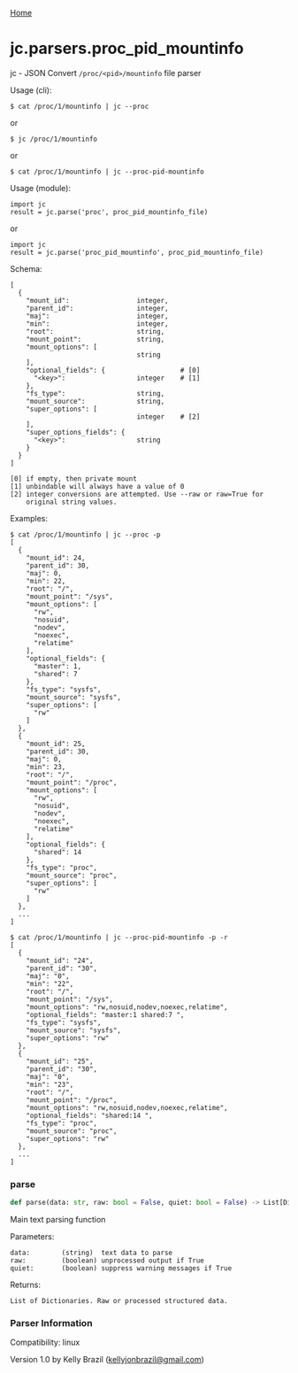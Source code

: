 [Home](https://kellyjonbrazil.github.io/jc/)
<a id="jc.parsers.proc_pid_mountinfo"></a>

# jc.parsers.proc\_pid\_mountinfo

jc - JSON Convert `/proc/<pid>/mountinfo` file parser

Usage (cli):

    $ cat /proc/1/mountinfo | jc --proc

or

    $ jc /proc/1/mountinfo

or

    $ cat /proc/1/mountinfo | jc --proc-pid-mountinfo

Usage (module):

    import jc
    result = jc.parse('proc', proc_pid_mountinfo_file)

or

    import jc
    result = jc.parse('proc_pid_mountinfo', proc_pid_mountinfo_file)

Schema:

    [
      {
        "mount_id":                 integer,
        "parent_id":                integer,
        "maj":                      integer,
        "min":                      integer,
        "root":                     string,
        "mount_point":              string,
        "mount_options": [
                                    string
        ],
        "optional_fields": {                   # [0]
          "<key>":                  integer    # [1]
        },
        "fs_type":                  string,
        "mount_source":             string,
        "super_options": [
                                    integer    # [2]
        ],
        "super_options_fields": {
          "<key>":                  string
        }
      }
    ]

    [0] if empty, then private mount
    [1] unbindable will always have a value of 0
    [2] integer conversions are attempted. Use --raw or raw=True for
        original string values.

Examples:

    $ cat /proc/1/mountinfo | jc --proc -p
    [
      {
        "mount_id": 24,
        "parent_id": 30,
        "maj": 0,
        "min": 22,
        "root": "/",
        "mount_point": "/sys",
        "mount_options": [
          "rw",
          "nosuid",
          "nodev",
          "noexec",
          "relatime"
        ],
        "optional_fields": {
          "master": 1,
          "shared": 7
        },
        "fs_type": "sysfs",
        "mount_source": "sysfs",
        "super_options": [
          "rw"
        ]
      },
      {
        "mount_id": 25,
        "parent_id": 30,
        "maj": 0,
        "min": 23,
        "root": "/",
        "mount_point": "/proc",
        "mount_options": [
          "rw",
          "nosuid",
          "nodev",
          "noexec",
          "relatime"
        ],
        "optional_fields": {
          "shared": 14
        },
        "fs_type": "proc",
        "mount_source": "proc",
        "super_options": [
          "rw"
        ]
      },
      ...
    ]

    $ cat /proc/1/mountinfo | jc --proc-pid-mountinfo -p -r
    [
      {
        "mount_id": "24",
        "parent_id": "30",
        "maj": "0",
        "min": "22",
        "root": "/",
        "mount_point": "/sys",
        "mount_options": "rw,nosuid,nodev,noexec,relatime",
        "optional_fields": "master:1 shared:7 ",
        "fs_type": "sysfs",
        "mount_source": "sysfs",
        "super_options": "rw"
      },
      {
        "mount_id": "25",
        "parent_id": "30",
        "maj": "0",
        "min": "23",
        "root": "/",
        "mount_point": "/proc",
        "mount_options": "rw,nosuid,nodev,noexec,relatime",
        "optional_fields": "shared:14 ",
        "fs_type": "proc",
        "mount_source": "proc",
        "super_options": "rw"
      },
      ...
    ]

<a id="jc.parsers.proc_pid_mountinfo.parse"></a>

### parse

```python
def parse(data: str, raw: bool = False, quiet: bool = False) -> List[Dict]
```

Main text parsing function

Parameters:

    data:        (string)  text data to parse
    raw:         (boolean) unprocessed output if True
    quiet:       (boolean) suppress warning messages if True

Returns:

    List of Dictionaries. Raw or processed structured data.

### Parser Information
Compatibility:  linux

Version 1.0 by Kelly Brazil (kellyjonbrazil@gmail.com)
